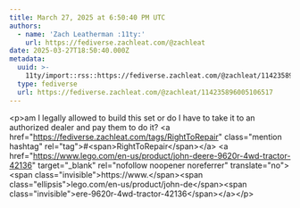 ```yaml
---
title: March 27, 2025 at 6:50:40 PM UTC
authors:
  - name: 'Zach Leatherman :11ty:'
    url: https://fediverse.zachleat.com/@zachleat
date: 2025-03-27T18:50:40.000Z
metadata:
  uuid: >-
    11ty/import::rss::https://fediverse.zachleat.com/@zachleat/114235896005106517
  type: fediverse
  url: https://fediverse.zachleat.com/@zachleat/114235896005106517
---
```

\<p>am I legally allowed to build this set or do I have to take it to an authorized dealer and pay them to do it? \<a href="https://fediverse.zachleat.com/tags/RightToRepair" class="mention hashtag" rel="tag">#\<span>RightToRepair\</span>\</a> \<a href="https://www.lego.com/en-us/product/john-deere-9620r-4wd-tractor-42136" target="\_blank" rel="nofollow noopener noreferrer" translate="no">\<span class="invisible">https://www.\</span>\<span class="ellipsis">lego.com/en-us/product/john-de\</span>\<span class="invisible">ere-9620r-4wd-tractor-42136\</span>\</a>\</p>